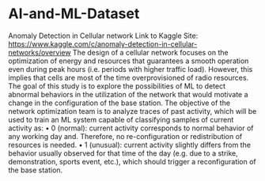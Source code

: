 # AI-and-ML-Dataset

Anomaly Detection in Cellular network Link to Kaggle Site: https://www.kaggle.com/c/anomaly-detection-in-cellular-networks/overview The design of a cellular network focuses on the optimization of energy and resources that guarantees a smooth operation even during peak hours (i.e. periods with higher traffic load). However, this implies that cells are most of the time overprovisioned of radio resources. The goal of this study is to explore the possibilities of ML to detect abnormal behaviors in the utilization of the network that would motivate a change in the configuration of the base station.
The objective of the network optimization team is to analyze traces of past activity, which will be used to train an ML system capable of classifying samples of current activity as: • 0 (normal): current activity corresponds to normal behavior of any working day and. Therefore, no re-configuration or redistribution of resources is needed. • 1 (unusual): current activity slightly differs from the behavior usually observed for that time of the day (e.g. due to a strike, demonstration, sports event, etc.), which should trigger a reconfiguration of the base station.
